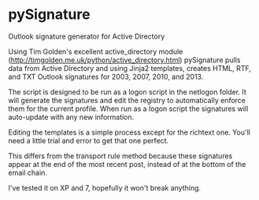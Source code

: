 pySignature
===========


Outlook signature generator for Active Directory

Using Tim Golden's excellent active_directory module (http://timgolden.me.uk/python/active_directory.html) pySignature
pulls data from Active Directory and using Jinja2 templates, creates HTML, RTF, and TXT Outlook signatures for 2003, 2007, 2010,
and 2013.

The script is designed to be run as a logon script in the netlogon folder. It will generate the signatures and edit the registry
to automatically enforce them for the current profile. When run as a logon script the signatures will auto-update with any new
information.

Editing the templates is a simple process except for the richtext one. You'll need a little trial and error to get that one perfect.

This differs from the transport rule method because these signatures appear at the end of the most recent post,
instead of at the bottom of the email chain.

I've tested it on XP and 7, hopefully it won't break anything.
